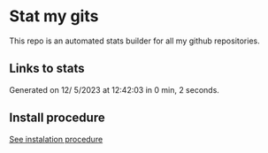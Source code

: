 # Stat my gits

This repo is an automated stats builder for all my github repositories.

## Links to stats


Generated on 12/ 5/2023 at 12:42:03 in 0 min, 2 seconds.

## Install procedure

[See instalation procedure](./src/install.md)
